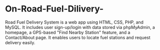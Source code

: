 # On-Road-Fuel-Dilivery-
Road Fuel Delivery System is a web app using HTML, CSS, PHP, and MySQL. It includes user sign-up/login with data stored via phpMyAdmin, a homepage, a GPS-based "Find Nearby Station" feature, and a Contact/About page. It enables users to locate fuel stations and request delivery easily.
